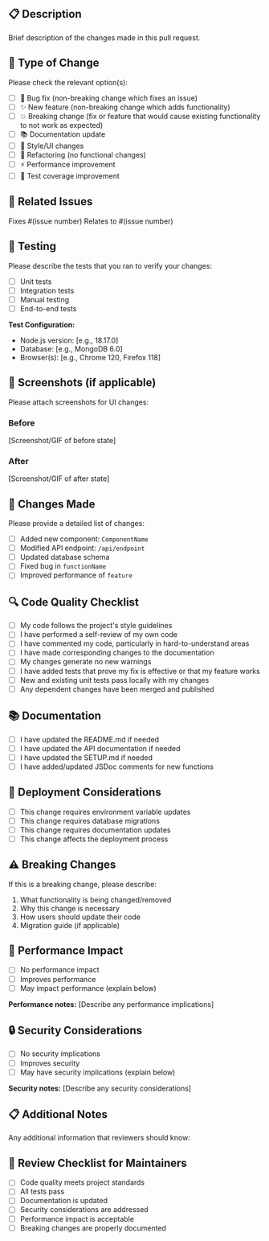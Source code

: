 ## 📋 Description
Brief description of the changes made in this pull request.

## 🔧 Type of Change
Please check the relevant option(s):
- [ ] 🐛 Bug fix (non-breaking change which fixes an issue)
- [ ] ✨ New feature (non-breaking change which adds functionality)
- [ ] 💥 Breaking change (fix or feature that would cause existing functionality to not work as expected)
- [ ] 📚 Documentation update
- [ ] 🎨 Style/UI changes
- [ ] 🔧 Refactoring (no functional changes)
- [ ] ⚡ Performance improvement
- [ ] 🧪 Test coverage improvement

## 🔗 Related Issues
Fixes #(issue number)
Relates to #(issue number)

## 🧪 Testing
Please describe the tests that you ran to verify your changes:
- [ ] Unit tests
- [ ] Integration tests
- [ ] Manual testing
- [ ] End-to-end tests

**Test Configuration:**
- Node.js version: [e.g., 18.17.0]
- Database: [e.g., MongoDB 6.0]
- Browser(s): [e.g., Chrome 120, Firefox 118]

## 📸 Screenshots (if applicable)
Please attach screenshots for UI changes:

### Before
[Screenshot/GIF of before state]

### After
[Screenshot/GIF of after state]

## 📝 Changes Made
Please provide a detailed list of changes:
- [ ] Added new component: `ComponentName`
- [ ] Modified API endpoint: `/api/endpoint`
- [ ] Updated database schema
- [ ] Fixed bug in `functionName`
- [ ] Improved performance of `feature`

## 🔍 Code Quality Checklist
- [ ] My code follows the project's style guidelines
- [ ] I have performed a self-review of my own code
- [ ] I have commented my code, particularly in hard-to-understand areas
- [ ] I have made corresponding changes to the documentation
- [ ] My changes generate no new warnings
- [ ] I have added tests that prove my fix is effective or that my feature works
- [ ] New and existing unit tests pass locally with my changes
- [ ] Any dependent changes have been merged and published

## 📚 Documentation
- [ ] I have updated the README.md if needed
- [ ] I have updated the API documentation if needed
- [ ] I have updated the SETUP.md if needed
- [ ] I have added/updated JSDoc comments for new functions

## 🚀 Deployment Considerations
- [ ] This change requires environment variable updates
- [ ] This change requires database migrations
- [ ] This change requires documentation updates
- [ ] This change affects the deployment process

## ⚠️ Breaking Changes
If this is a breaking change, please describe:
1. What functionality is being changed/removed
2. Why this change is necessary
3. How users should update their code
4. Migration guide (if applicable)

## 🎯 Performance Impact
- [ ] No performance impact
- [ ] Improves performance
- [ ] May impact performance (explain below)

**Performance notes:**
[Describe any performance implications]

## 🔒 Security Considerations
- [ ] No security implications
- [ ] Improves security
- [ ] May have security implications (explain below)

**Security notes:**
[Describe any security considerations]

## 📋 Additional Notes
Any additional information that reviewers should know:

## 🙏 Review Checklist for Maintainers
- [ ] Code quality meets project standards
- [ ] All tests pass
- [ ] Documentation is updated
- [ ] Security considerations are addressed
- [ ] Performance impact is acceptable
- [ ] Breaking changes are properly documented
